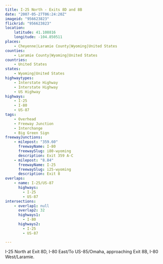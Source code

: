 ```yaml
---
title: I-25 North - Exits 8D and 8B
date: "2007-05-27T06:24:20Z"
imageid: "956623823"
flickrid: "956623823"
location:
    latitude: 41.108816
    longitude: -104.850511
places:
    - Cheyenne|Laramie County|Wyoming|United States
counties:
    - Laramie County|Wyoming|United States
countries:
    - United States
states:
    - Wyoming|United States
highwaytypes:
    - Interstate Highway
    - Interstate Highway
    - US Highway
highways:
    - I-25
    - I-80
    - US-87
tags:
    - Overhead
    - Freeway Junction
    - Interchange
    - Big Green Sign
freewayJunctions:
    - milepost: "359.60"
      freewayName: I-80
      freewaySlug: i80-wyoming
      description: Exit 359 A-C
    - milepost: "8.84"
      freewayName: I-25
      freewaySlug: i25-wyoming
      description: Exit 8
overlaps:
    - name: I-25/US-87
      highways:
        - I-25
        - US-87
intersections:
    - overlap1: null
      overlap2: 32
      highways1:
        - I-80
      highways2:
        - I-25
        - US-87

---
```

I-25 North at Exit 8D, I-80 East/To US-85/Omaha, approaching Exit 8B, I-80 West/Laramie.